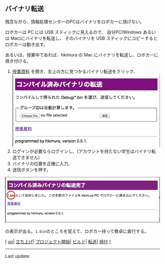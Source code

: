 ## バイナリ転送
残念ながら、情報処理センターのPCはバイナリをロボカーに焼けない。

ロボカーは PC には USB スティックに見えるので、
自分PC(Windows あるいは Mac)にバイナリを転送し、
そのバイナリを USB スティックにコピーするとロボカーは動き出す。

あるいは、授業中であれば、hkimura の Mac にバイナリを転送し、ロボカーに焼き付ける。

1. [授業資料](http://robocar-2014.melt.kyutech.ac.jp)
を開き、左上の方に見つかるバイナリ転送をクリック、![will transfer](images/will_transfer.png)
1. ログインが必要ならログインし、(アカウントを持たない学生はバイナリ転送できません)
1. バイナリの位置を正確に入力、
1. 送信ボタンを押す。

![transfered](images/transfered.png)

の表示が出る。`1.bin`のところを覚えて、ロボカー持って教卓に直行する。

[
[up](../indx.html)|
[立ち上げ](start.html)|
[プロジェクト開始](projects.html)|
[ビルド](build.html)|
[転送](transfer.html)|
[焼付](../burn/)
]

----
Last update: <script>document.write(document.lastModified);</script>



